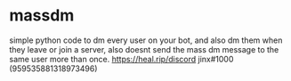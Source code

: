# massdm
simple python code to dm every user on your bot, and also dm them when they leave or join a server, also doesnt send the mass dm message to the same user more than once.
https://heal.rip/discord
jinx#1000 (959535881318973496)
